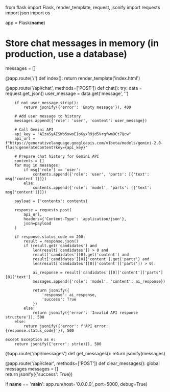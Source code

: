 from flask import Flask, render_template, request, jsonify
import requests
import json
import os

app = Flask(__name__)

# Store chat messages in memory (in production, use a database)
messages = []

@app.route('/')
def index():
    return render_template('index.html')

@app.route('/api/chat', methods=['POST'])
def chat():
    try:
        data = request.get_json()
        user_message = data.get('message', '')

        if not user_message.strip():
            return jsonify({'error': 'Empty message'}), 400

        # Add user message to history
        messages.append({'role': 'user', 'content': user_message})

        # Call Gemini API
        api_key = "AIzaSyAISWb5xwoEIoKyxR9jd5VrqfwmDCt7Qcw"
        api_url = f"https://generativelanguage.googleapis.com/v1beta/models/gemini-2.0-flash:generateContent?key={api_key}"

        # Prepare chat history for Gemini API
        contents = []
        for msg in messages:
            if msg['role'] == 'user':
                contents.append({'role': 'user', 'parts': [{'text': msg['content']}]})
            else:
                contents.append({'role': 'model', 'parts': [{'text': msg['content']}]})

        payload = {'contents': contents}

        response = requests.post(
            api_url,
            headers={'Content-Type': 'application/json'},
            json=payload
        )

        if response.status_code == 200:
            result = response.json()
            if (result.get('candidates') and
                len(result['candidates']) > 0 and
                result['candidates'][0].get('content') and
                result['candidates'][0]['content'].get('parts') and
                len(result['candidates'][0]['content']['parts']) > 0):

                ai_response = result['candidates'][0]['content']['parts'][0]['text']
                messages.append({'role': 'model', 'content': ai_response})

                return jsonify({
                    'response': ai_response,
                    'success': True
                })
            else:
                return jsonify({'error': 'Invalid API response structure'}), 500
        else:
            return jsonify({'error': f'API error: {response.status_code}'}), 500

    except Exception as e:
        return jsonify({'error': str(e)}), 500

@app.route('/api/messages')
def get_messages():
    return jsonify(messages)

@app.route('/api/clear', methods=['POST'])
def clear_messages():
    global messages
    messages = []    
    return jsonify({'success': True})

if __name__ == '__main__':
    app.run(host='0.0.0.0', port=5000, debug=True)

